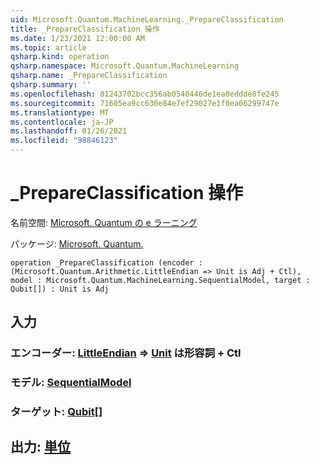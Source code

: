 ```yaml
---
uid: Microsoft.Quantum.MachineLearning._PrepareClassification
title: _PrepareClassification 操作
ms.date: 1/23/2021 12:00:00 AM
ms.topic: article
qsharp.kind: operation
qsharp.namespace: Microsoft.Quantum.MachineLearning
qsharp.name: _PrepareClassification
qsharp.summary: ''
ms.openlocfilehash: 81243702bcc356ab0540446de1ea0eddde8fe245
ms.sourcegitcommit: 71605ea9cc630e84e7ef29027e1f0ea06299747e
ms.translationtype: MT
ms.contentlocale: ja-JP
ms.lasthandoff: 01/26/2021
ms.locfileid: "98846123"
---
```

# <a name="_prepareclassification-operation"></a>_PrepareClassification 操作

名前空間: [Microsoft. Quantum の e ラーニング](xref:Microsoft.Quantum.MachineLearning)

パッケージ: [Microsoft. Quantum.](https://nuget.org/packages/Microsoft.Quantum.MachineLearning)




```qsharp
operation _PrepareClassification (encoder : (Microsoft.Quantum.Arithmetic.LittleEndian => Unit is Adj + Ctl), model : Microsoft.Quantum.MachineLearning.SequentialModel, target : Qubit[]) : Unit is Adj
```


## <a name="input"></a>入力

### <a name="encoder--littleendian--unit--is-adj--ctl"></a>エンコーダー: [LittleEndian](xref:Microsoft.Quantum.Arithmetic.LittleEndian) => [Unit](xref:microsoft.quantum.lang-ref.unit)  は形容詞 + Ctl




### <a name="model--sequentialmodel"></a>モデル: [SequentialModel](xref:Microsoft.Quantum.MachineLearning.SequentialModel)




### <a name="target--qubit"></a>ターゲット: [Qubit](xref:microsoft.quantum.lang-ref.qubit)[]





## <a name="output--unit"></a>出力: [単位](xref:microsoft.quantum.lang-ref.unit)

